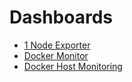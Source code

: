 # Dashboards

- [1 Node Exporter](https://grafana.com/grafana/dashboards/11074)
- [Docker Monitor](https://grafana.com/grafana/dashboards/893)
- [Docker Host Monitoring](https://grafana.com/grafana/dashboards/179)